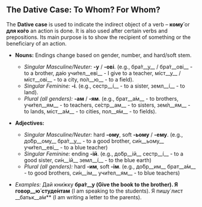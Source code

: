 ## The Dative Case: To Whom? For Whom?

The __Dative case__ is used to indicate the indirect object of a verb – __кому́__ or __для ко́го__ an action is done. It is also used after certain verbs and prepositions. Its main purpose is to show the recipient of something or the beneficiary of an action.

*   __Nouns:__ Endings change based on gender, number, and hard/soft stem.
    
    *   _Singular Masculine/Neuter:_ __-у__ / __-ові__. (e.g., бра́т__у__ / бра́т__ові__ - to a brother, да́ю учи́тел__еві__ - I give to a teacher, мі́ст__у__ / мі́ст__ові__ - to a city, по́л__ю__ - to a field).
    *   _Singular Feminine:_ __-і__. (e.g., сестр__і́__ - to a sister, земл__і́__ - to land).
    *   _Plural (all genders):_ __-ам__ / __-ям__. (e.g., брат__а́м__ - to brothers, учи́тел__ям__ - to teachers, се́стр__ам__ - to sisters, зем́л__ям__ - to lands, міст__а́м__ - to cities, пол__я́м__ - to fields).
    
    
    
*   __Adjectives:__
    
    *   _Singular Masculine/Neuter:_ hard __-ому__, soft __-ьому__ / __-ему__. (e.g., до́бр__ому__ бра́т__у__ - to a good brother, си́н__ьому__ учи́тел__еві__ - to a blue teacher)
    *   _Singular Feminine:_ ending __-ій__. (e.g., до́бр__ій__ сестр__і́__ - to a good sister, си́н__ій__ земл__і́__ - to the blue earth)
    *   _Plural (all genders):_ hard __-им__, soft __-ім__. (e.g., до́бр__им__ брат__а́м__ - to good brothers, си́н__ім__ учи́тел__ям__ - to blue teachers)
    
    
    
*   _Examples:_ Дай кни́жку __бра́т__у (Give the book to the brother). Я говор__ю́__ __студе́нтам__ (I am speaking to the students). Я пишу́ лист __батьк__а́м\*\* (I am writing a letter to the parents).